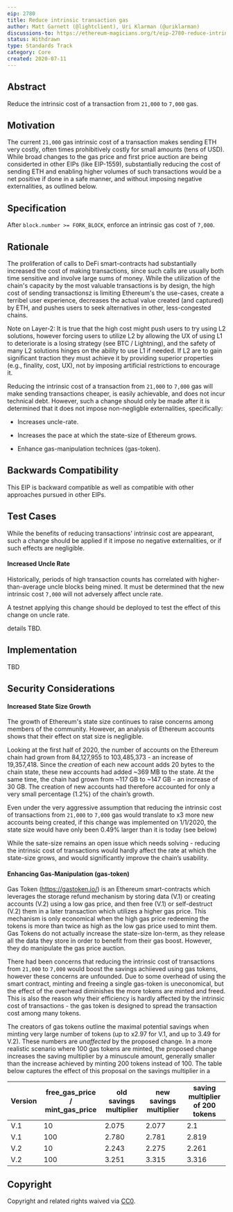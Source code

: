 ```yaml
---
eip: 2780
title: Reduce intrinsic transaction gas
author: Matt Garnett (@lightclient), Uri Klarman (@uriklarman)
discussions-to: https://ethereum-magicians.org/t/eip-2780-reduce-intrinsic-cost-of-transactions/4413
status: Withdrawn
type: Standards Track
category: Core
created: 2020-07-11
---
```


## Abstract
Reduce the intrinsic cost of a transaction from `21,000` to `7,000` gas.

## Motivation
The current `21,000` gas intrinsic cost of a transaction makes sending ETH very costly, often times prohibitively costly for small amounts (tens of USD). While broad changes to the gas price and first price auction are being considerted in other EIPs (like EIP-1559), substantially reducing the cost of sending ETH and enabling higher volumes of such transactions would be a net positive if done in a safe manner, and without imposing negative externalities, as outlined below.


## Specification
After `block.number >= FORK_BLOCK`, enforce an intrinsic gas cost of `7,000`.

## Rationale

The proliferation of calls to DeFi smart-contracts had substantially increased the cost of making transactions, since such calls are usually both time sensitive and involve large sums of money. While the utilization of the chain's capacity by the most valuable transactions is by design, the high cost of sending transactionsz is limiting Ethereum's the use-cases, create a terribel user experience, decreases the actual value created (and captured) by ETH, and pushes users to seek alternatives in other, less-congested chains.


Note on Layer-2: It is true that the high cost might push users to try using L2 solutions, however forcing users to utilize L2 by allowing the UX of using L1 to deteriorate is a losing strategy (see BTC / Lightning), and the safety of many L2 solutions hinges on the ability to use L1 if needed. If L2 are to gain significant traction they must achieve it by providing superior properties (e.g., finality, cost, UX), not by imposing artificial restrictions to encourage it.


Reducing the intrinsic cost of a transaction from `21,000` to `7,000` gas will make sending transactions cheaper, is easily achievable, and does not incur technical debt. However, such a change should only be made after it is determined that it does not impose non-negligble externalities, specifically:

* Increases uncle-rate.

* Increases the pace at which the state-size of Ethereum grows.

* Enhance gas-manipulation technices (gas-token).


## Backwards Compatibility
This EIP is backward compatible as well as compatible with other approaches pursued in other EIPs.

## Test Cases
While the benefits of reducing transactions' intrinsic cost are appearant, such a change should be applied if it impose no negative externalities, or if such effects are negligible.


#### Increased Uncle Rate

Historically, periods of high transaction counts has correlated with higher-than-average uncle blocks being mined. It must be determined that the new intrinsic cost `7,000` will not adversely affect uncle rate.

A testnet applying this change should be deployed to test the effect of this change on uncle rate.

details TBD.


## Implementation
TBD

## Security Considerations


#### Increased State Size Growth

The growth of Ethereum's state size continues to raise concerns among members of the community. However, an analysis of Ethereum accounts shows that their effect on stat size is negligible.

Looking at the first half of 2020, the number of accounts on the Ethereum chain had grown from 84,127,955 to 103,485,373 - an increase of 19,357,418. Since the *creation* of each new account adds 20 bytes to the chain state, these new accounts had added ~369 MB to the state. At the same time, the chain had grown from ~117 GB to ~147 GB - an increase of 30 GB. The creation of new accounts had therefore accounted for only a very small percentage (1.2%) of the chain’s growth.

Even under the very aggressive assumption that reducing the intrinsic cost of transactions from `21,000` to `7,000` gas would translate to x3 more new accounts being created, if this change was implemented on 1/1/2020, the state size would have only been 0.49% larger than it is today (see below)

While the sate-size remains an open issue which needs solving - reducing the intrinsic cost of transactions would hardly affect the rate at which the state-size grows, and would significantly improve the chain’s usability.


#### Enhancing Gas-Manipulation (gas-token)

Gas Token (https://gastoken.io/) is an Ethereum smart-contracts which leverages the storage refund mechanism by storing data (V.1) or creating accounts (V.2) using a low gas price, and then free (V.1) or self-destruct (V.2) them in a later transaction which utilizes a higher gas price. This mechanism is only economical when the high gas price redeeming the tokens is more than twice as high as the low gas price used to mint them. Gas Tokens do not actually increase the state-size lon-term, as they release all the data they store in order to benefit from their gas boost. However, they do manipulate the gas price auction.

There had been concerns that reducing the intrinsic cost of transactions from `21,000` to `7,000` would boost the savings achiieved using gas tokens, however these concerns are unfounded. Due to some overhead of using the smart contract, minting and freeing a single gas-token is uneconomical, but the effect of the overhead diminishes the more tokens are minted and freed. This is also the reason why their efficiency is hardly affected by the intrinsic cost of transactions - the gas token is designed to spread the transaction cost among many tokens.

The creators of gas tokens outline the maximal potential savings when minting very large number of tokens (up to x2.97 for V.1, and up to 3.49 for V.2). These numbers are *unaffected* by the proposed change. In a more realistic scenario where 100 gas tokens are minted, the proposed change increases the saving multiplier by a minuscule amount, generally smaller than the increase achieved by minting 200 tokens instead of 100. The table below captures the effect of this proposal on the savings multiplier in a

| Version | free_gas_price / mint_gas_price | old savings multiplier | new savings multiplier | saving multiplier of 200 tokens |
| ------- | ----------------------------------- | ---------------------- | ---------------------- | ------------------------------- |
| V.1     | 10                                  | 2.075                  | 2.077                  | 2.1                             |
| V.1     | 100                                 | 2.780                  | 2.781                  | 2.819                           |
| V.2     | 10                                  | 2.243                  | 2.275                  | 2.261                           |
| V.2     | 100                                 | 3.251                  | 3.315                  | 3.316                           |


## Copyright
Copyright and related rights waived via [CC0](https://creativecommons.org/publicdomain/zero/1.0/).
